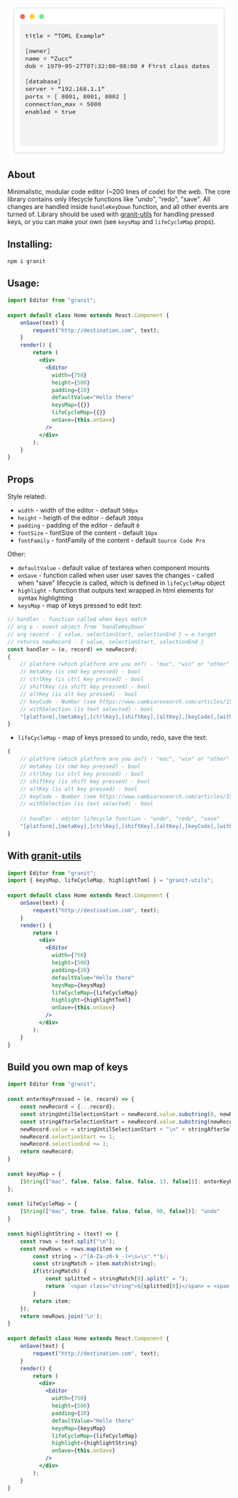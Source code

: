 ![Bg](static/bg.svg)

## About
Minimalistic, modular code editor (~200 lines of code) for the web. The core library contains only lifecycle functions like "undo", "redo", "save". All changes are handled inside `handleKeyDown` function, and all other events are turned of. Library should be used with [granit-utils](https://github.com/genhubco/granit-utils) for handling pressed keys, or you can make your own (see `keysMap` and `lifeCycleMap` props).

## Installing:
```
npm i granit
```

## Usage:
```jsx
import Editor from "granit";

export default class Home extends React.Component {
    onSave(text) {
        request("http://destination.com", text);
    }
    render() {
        return (
          <div>
            <Editor
              width={750}
              height={500}
              padding={20}
              defaultValue="Hello there"
              keysMap={{}}
              lifeCycleMap={{}}
              onSave={this.onSave}
            />
          </div>
        );
    }
}
```

## Props
Style related:  
  
* `width` - width of the editor - default `500px`  
* `height` - heigth of the editor - default `300px`  
* `padding` - padding of the editor - default `0`  
* `fontSize` - fontSize of the content - default `16px`  
*  `fontFamily` - fontFamily of the content - default `Source Code Pro`  

Other:  
  
* `defaultValue` - default value of textarea when component mounts
* `onSave` - function called when user user saves the changes - called when "save" lifecycle is called, which is defined in
`lifeCycleMap` object
* `highlight` - function that outputs text wrapped in html elements for syntax highlighting
* `keysMap` - map of keys pressed to edit text:
```js
// handler - function called when keys match
// arg e - event object from `handleKeyDown`
// arg record - { value, selectionStart, selectionEnd } = e.target
// returns newRecord - { value, selectionStart, selectionEnd }
const handler = (e, record) => newRecord;
{
    // platform (which platform are you on?) - "mac", "win" or "other"
    // metaKey (is cmd key pressed) - bool
    // ctrlKey (is ctrl key pressed) - bool
    // shiftKey (is shift key pressed) - bool
    // altKey (is alt key pressed) - bool
    // keyCode - Number (see https://www.cambiaresearch.com/articles/15/javascript-char-codes-key-codes)
    // withSelection (is text selected) - bool
    "[platform],[metaKey],[ctrlKey],[shiftKey],[altKey],[keyCode],[withSelection]": [handler]
}
```
* `lifeCycleMap` - map of keys pressed to undo, redo, save the text:
```js
{
    // platform (which platform are you on?) - "mac", "win" or "other"
    // metaKey (is cmd key pressed) - bool
    // ctrlKey (is ctrl key pressed) - bool
    // shiftKey (is shift key pressed) - bool
    // altKey (is alt key pressed) - bool
    // keyCode - Number (see https://www.cambiaresearch.com/articles/15/javascript-char-codes-key-codes)
    // withSelection (is text selected) - bool
    
    // handler - editor lifecycle function - "undo", "redo", "save"
    "[platform],[metaKey],[ctrlKey],[shiftKey],[altKey],[keyCode],[withSelection]": "[handler]"
}
```

## With [granit-utils](https://github.com/genhubco/granit-utils)
```jsx
import Editor from "granit";
import { keysMap, lifeCycleMap, highlightToml } = "granit-utils";

export default class Home extends React.Component {
    onSave(text) {
        request("http://destination.com", text);
    }
    render() {
        return (
          <div>
            <Editor
              width={750}
              height={500}
              padding={20}
              defaultValue="Hello there"
              keysMap={keysMap}
              lifeCycleMap={lifeCycleMap}
              highlight={highlightToml}
              onSave={this.onSave}
            />
          </div>
        );
    }
}
```

## Build you own map of keys
```jsx
import Editor from "granit";

const enterKeyPressed = (e, record) => {
    const newRecord = {...record};
    const stringUntilSelectionStart = newRecord.value.substring(0, newRecord.selectionStart);
    const stringAfterSelectionStart = newRecord.value.substring(newRecord.selectionStart, newRecord.value.length);
    newRecord.value = stringUntilSelectionStart + "\n" + stringAfterSelectionStart;
    newRecord.selectionStart += 1;
    newRecord.selectionEnd += 1;
    return newRecord;
}

const keysMap = {
    [String(["mac", false, false, false, false, 13, false])]: enterKeyPressed
};

const lifeCycleMap = {
    [String(["mac", true, false, false, false, 90, false])]: "undo"
}

const highlightString = (text) => {
    const rows = text.split("\n");
    const newRows = rows.map(item => {
        const string = /^[A-Za-z0-9_-]+\s=\s".*"$/;
        const stringMatch = item.match(string);
        if(stringMatch) {
            const splitted = stringMatch[0].split(" = ");
            return `<span class="string">${splitted[0]}</span> = <span class="string">${splitted[1]}</span>`;
        }
        return item;
    });
    return newRows.join('\n');
}

export default class Home extends React.Component {
    onSave(text) {
        request("http://destination.com", text);
    }
    render() {
        return (
          <div>
            <Editor
              width={750}
              height={500}
              padding={20}
              defaultValue="Hello there"
              keysMap={keysMap}
              lifeCycleMap={lifeCycleMap}
              highlight={highlightString}
              onSave={this.onSave}
            />
          </div>
        );
    }
}
```
